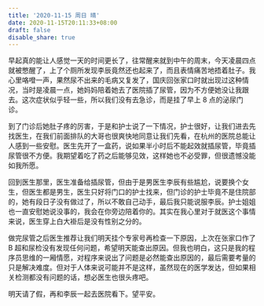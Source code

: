 ```yaml
---
title: '2020-11-15 周日 晴'
date: 2020-11-15T20:11:33+08:00
draft: false
disable_share: true
---
```


早起真的能让人感觉一天的时间更长了，往常醒来就到中午的周末，今天凌晨四点就被憋醒了，上了个厕所发现李辰竟然还也起来了，而且表情痛苦地捂着肚子。我心里咯噔一声，果然尿不出来的毛病又复发了，国庆回张家口时就出现过这种情况，当时是凌晨一点，她妈妈陪着她去了医院插了尿管，因为不方便她没让我跟去。这次症状似乎轻一些，所以我们没有去急诊，而是挂了早上 8 点的泌尿门诊。

到了门诊后她肚子疼的厉害，于是和护士说了一下情况，护士很好，让我们进去先找医生，在我们前面排队的大哥也很爽快地同意让我们先看，在杭州的医院总能让人感到一些安慰。医生先开了一盒药，说如果半小时后不能起效就插尿管，毕竟插尿管很不方便。我期望着吃了药之后能够见效，这样她也不必受罪，但很遗憾没能如我所愿。

回到医生那里，医生准备给插尿管，但由于是男医生李辰有些尴尬，说要换个女生，但医生都是男生，医生只好将门口的护士找来，但门诊的护士毕竟不是住院部的，她有段日子没有做过了，所以不敢自己动手，最后我只能说服李辰。护士姐姐也一直安慰她说没事的，我会在你旁边陪着你的。其实在我心里对于就医这个事情来说，医生穿上白大褂后是没有性别之分的。

做完尿管之后医生推荐让我们明天挂个专家号再检查一下原因，上次在张家口作了 B 超和尿检没有发现任何问题，希望明天能查出原因。但我也明白，这只是我的程序员思维的一厢情愿，对程序来说出了问题是必然能查出原因的，最后需要考量的只是解决难度。但对于人体来说可能并不是这样，虽然现在的医学发达，但如果相关检测都没有问题的话，想必医生也很头疼吧。

明天请了假，再和李辰一起去医院看下。望平安。
